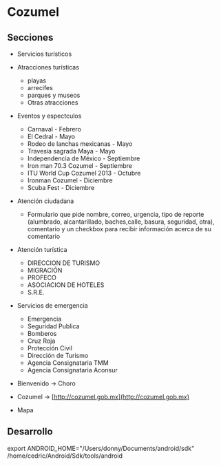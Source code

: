 # Cozumel
## Secciones
- Servicios turísticos
- Atracciones turísticas
  - playas
  - arrecifes
  - parques y museos
  - Otras atracciones

- Eventos y espectculos
  - Carnaval - Febrero
  - El Cedral - Mayo
  - Rodeo de lanchas mexicanas - Mayo
  - Travesia sagrada Maya - Mayo
  - Independencia de México - Septiembre
  - Iron man 70.3 Cozumel - Septiembre
  - ITU World Cup Cozumel 2013 - Octubre
  - Ironman Cozumel - Diciembre
  - Scuba Fest - Diciembre

- Atención ciudadana
  - Formulario que pide nombre, correo, urgencia, tipo de reporte (alumbrado, alcantarillado, baches,calle, basura, seguridad, otra), comentario y un checkbox para recibir información acerca de su comentario

- Atención turística
  - DIRECCION DE TURISMO
  - MIGRACIÓN
  - PROFECO
  - ASOCIACION DE HOTELES
  - S.R.E.

- Servicios de emergencia
  - Emergencia
  - Seguridad Publica
  - Bomberos
  - Cruz Roja
  - Protección Civil
  - Dirección de Turismo
  - Agencia Consignataria TMM
  - Agencia Consignataria Aconsur

- Bienvenido → Choro
- Cozumel → [http://cozumel.gob.mx](http://cozumel.gob.mx)
- Mapa

## Desarrollo
export ANDROID_HOME="/Users/donny/Documents/android/sdk"
/home/cedric/Android/Sdk/tools/android

